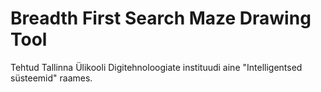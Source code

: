 # Breadth First Search Maze Drawing Tool
Tehtud Tallinna Ülikooli Digitehnoloogiate instituudi aine "Intelligentsed süsteemid" raames.
